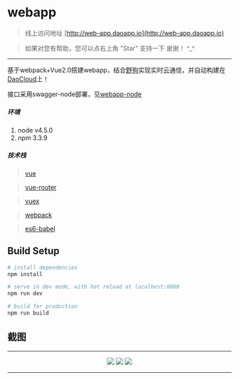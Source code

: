# webapp
> 线上访问地址 [http://web-app.daoapp.io](http://web-app.daoapp.io)

> 如果对您有帮助，您可以点右上角 "Star" 支持一下 谢谢！ ^_^

---

基于webpack+Vue2.0搭建webapp，结合[野狗](https://www.wilddog.com/)实现实时云通信，并自动构建在[DaoCloud](https://www.daocloud.io/)上！

接口采用swagger-node部署，见[webapp-node](https://github.com/zhouzhihu/webapp-node)

##### 环境
 1. node v4.5.0
 2. npm 3.3.9

##### 技术栈

> [vue](https://github.com/vuejs/vue)

> [vue-router](https://github.com/vuejs/vue-router)

> [vuex](https://github.com/vuejs/vuex)

> [webpack](http://webpack.github.io/docs/)

> [es6-babel](https://babeljs.io/docs/learn-es2015/)

## Build Setup

``` bash
# install dependencies
npm install

# serve in dev mode, with hot reload at localhost:8080
npm run dev

# build for production
npm run build
```

## 截图

---

<p align="center">
    <img src="http://ofsury53e.bkt.clouddn.com/player.png">
    <img src="http://ofsury53e.bkt.clouddn.com/addressList.png">
    <img src="http://ofsury53e.bkt.clouddn.com/about.png">
</p>

---